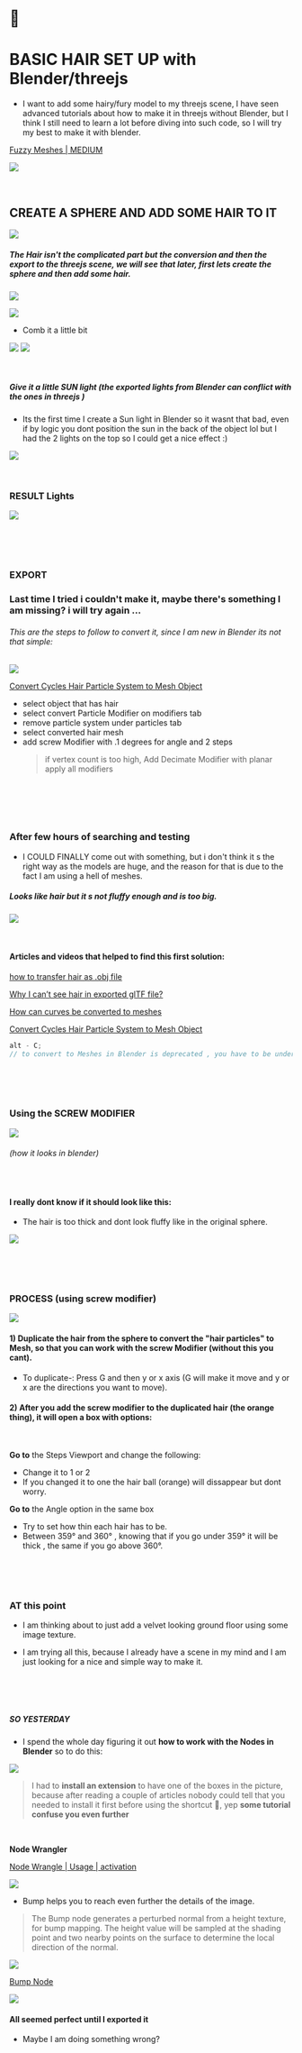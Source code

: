 # 🦄

# BASIC HAIR SET UP with Blender/threejs

- I want to add some hairy/fury model to my threejs scene, I have seen advanced tutorials about how to make it in threejs without Blender, but I think I still need to learn a lot before diving into such code, so I will try my best to make it with blender.

[Fuzzy Meshes | MEDIUM](https://medium.com/@Zadvorsky/fuzzy-meshes-4c7fd3910d6f)

[<img src="./src/img/hairy_medium.gif"/>](https://medium.com/@Zadvorsky/fuzzy-meshes-4c7fd3910d6f)

<br>

## CREATE A SPHERE AND ADD SOME HAIR TO IT

[<img src="./src/img/hair-rendered_nolights.jpg"/>](https://youtu.be/nMULgZREpMw)

##### The Hair isn't the complicated part but the conversion and then the export to the threejs scene, we will see that later, first lets create the sphere and then add some hair.

[<img src="./src/img/hair-creation1.gif"/>]()

[<img src="./src/img/hair-creation2.gif"/>]()

- Comb it a little bit

[<img src="./src/img/hair-creation3.gif"/>]()
[<img src="./src/img/hair-creation4.gif"/>]()

<br>

##### Give it a little SUN light (the exported lights from Blender can conflict with the ones in threejs )

- Its the first time I create a Sun light in Blender so it wasnt that bad, even if by logic you dont position the sun in the back of the object lol but I had the 2 lights on the top so I could get a nice effect :)

[<img src="./src/img/hair-creation5:sunlight.gif"/>]()

<br>

### RESULT Lights

[<img src="./src/img/hair3.jpg"/>](https://youtu.be/S2l1mvU28OQ)

<br>
<br>
<br>

### EXPORT

### Last time I tried i couldn't make it, maybe there's something I am missing? i will try again ...

###### This are the steps to follow to convert it, since I am new in Blender its not that simple:

[<img src="./src/img/picard.gif"/>]()

[Convert Cycles Hair Particle System to Mesh Object ](https://blender.stackexchange.com/questions/2745/convert-cycles-hair-particle-system-to-mesh-object/5255#5255)

- select object that has hair
- select convert Particle Modifier on modifiers tab
- remove particle system under particles tab
- select converted hair mesh
- add screw Modifier with .1 degrees for angle and 2 steps
  > if vertex count is too high, Add Decimate Modifier with planar apply all modifiers

```javascript

```

<br>
<br>
<br>

### After few hours of searching and testing

- I COULD FINALLY come out with something, but i don't think it s the right way as the models are huge, and the reason for that is due to the fact I am using a hell of meshes.

##### Looks like hair but it s not fluffy enough and is too big.

[<img src="./src/img/exporting-hair_no1.gif"/>]()

<br>

#### Articles and videos that helped to find this first solution:

[how to transfer hair as .obj file](https://blender.stackexchange.com/questions/40912/how-to-transfer-hair-as-obj-file)

[Why I can’t see hair in exported glTF file?](https://blenderartists.org/t/why-i-cant-see-hair-in-exported-gltf-file/1213013)

[How can curves be converted to meshes](https://blender.stackexchange.com/questions/2917/how-can-curves-be-converted-to-meshes)

[Convert Cycles Hair Particle System to Mesh Object](https://blender.stackexchange.com/questions/2745/convert-cycles-hair-particle-system-to-mesh-object/5255#5255)

```javascript
alt - C;
// to convert to Meshes in Blender is deprecated , you have to be under Object and convert to Curve to make appear the babel option.
```

<!-- -

https://www.youtube.com/watch?v=M-PFEAKSxHc

#### The steps ...

After you created the fluffy hair in the sphere
- Move the fluffy  -->

<br>
<br>
<br>

### Using the SCREW MODIFIER

[<img src="./src/img/hair3_screw.jpg"/>]()

###### (how it looks in blender)

<br>

#### I really dont know if it should look like this:

- The hair is too thick and dont look fluffy like in the original sphere.

[<img src="./src/img/hair_screw2.gif"/>]()

<br>
<br>
<br>

### PROCESS (using screw modifier)

[<img src="./src/img/hair_screw_process.gif"/>](https://www.youtube.com/watch?v=7dGA3jPoQUU)

#### 1) Duplicate the hair from the sphere to convert the "hair particles" to Mesh, so that you can work with the screw Modifier (without this you cant).

- To duplicate-: Press G and then y or x axis (G will make it move and y or x are the directions you want to move).

#### 2) After you add the screw modifier to the duplicated hair (the orange thing), it will open a box with options:

 <br>

**Go to** the Steps Viewport and change the following:

- Change it to 1 or 2
- If you changed it to one the hair ball (orange) will dissappear but dont worry.

**Go to** the Angle option in the same box

- Try to set how thin each hair has to be.
- Between 359° and 360° , knowing that if you go under 359° it will be thick , the same if you go above 360°.

<br>
<br>
<br>

### AT this point

- I am thinking about to just add a velvet looking ground floor using some image texture.

- I am trying all this, because I already have a scene in my mind and I am just looking for a nice and simple way to make it.

<br>
<br>
<br>

##### SO YESTERDAY

- I spend the whole day figuring it out **how to work with the Nodes in Blender** so to do this:

 
[<img src="./src/img/hair_img_nodes-blender1.gif"/>]()

>I had to **install an extension** to have one of the boxes in the picture, because after reading a couple of articles nobody could tell that you needed to install it first before using the shortcut 🤦, yep **some tutorial confuse you even further**

<br>

**Node Wrangler**

 [Node Wrangle | Usage | activation](https://docs.blender.org/manual/en/latest/addons/node/node_wrangler.html)

[<img src="./src/img/node-wrangler.gif"/>]()


- Bump helps you to reach even further the details of the image.

> The Bump node generates a perturbed normal from a height texture, for bump mapping. The height value will be sampled at the shading point and two nearby points on the surface to determine the local direction of the normal.

[<img src="./src/img/bump2.gif"/>]()

 

[Bump Node](https://docs.blender.org/manual/en/latest/render/shader_nodes/vector/bump.html)

[<img src="./src/img/hair_img_nodes-blender2.gif"/>]()
 


#### All seemed perfect until I exported it

- Maybe I am doing something wrong? 

